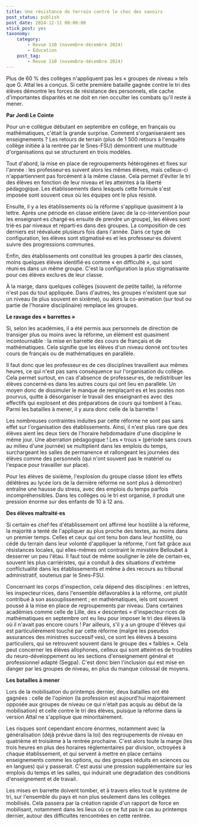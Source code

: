 ```yaml
---
title: Une résistance de terrain contre le choc des savoirs
post_status: publish
post_date: 2024-12-11 08:00:00
stick_post: yes
taxonomy:
    category:
        - Revue 110 (novembre-décembre 2024)
        - Éducation
    post_tag:
        - Revue 110 (novembre-décembre 2024)
---
```



Plus de 60 % des collèges n'appliquent pas les « groupes de niveau » tels que G. Attal les a conçus. Si cette première bataille gagnée contre le tri des élèves démontre les forces de résistance des personnels, elle cache d'importantes disparités et ne doit en rien occulter les combats qu'il reste à mener.

**Par Jordi Le Cointe**

Pour un·e collègue débutant en septembre en collège, en français ou mathématiques, c'était la grande surprise. Comment s'organiseraient ses enseignements ? Les retours de terrain (plus de 1 500 retours à l'enquête collège initiée à la rentrée par le Snes-FSU) démontrent une multitude d'organisations qui se structurent en trois modèles.

Tout d'abord, la mise en place de regroupements hétérogènes et fixes sur l'année : les professeur·es suivent alors les mêmes élèves, mais celleux-ci n'appartiennent pas forcément à la même classe. Cela permet d'éviter le tri des élèves en fonction de leur niveau et les atteintes à la liberté pédagogique. Les établissements dans lesquels cette formule s'est imposée sont souvent ceux où les équipes ont le plus résisté.

Ensuite, il y a les établissements où la réforme s'applique quasiment à la lettre. Après une période en classe entière (avec de la co-intervention pour les enseignant·es chargé·es ensuite de prendre un groupe), les élèves sont trié·es par niveaux et réparti·es dans des groupes. La composition de ces derniers est réévaluée plusieurs fois dans l'année. Dans ce type de configuration, les élèves sont stigmatisé·es et les professeur·es doivent suivre des progressions communes.

Enfin, des établissements ont constitué les groupes à partir des classes, moins quelques élèves identifié·es comme « en difficulté », qui sont réuni·es dans un même groupe. C'est la configuration la plus stigmatisante pour ces élèves exclu·es de leur classe.

À la marge, dans quelques collèges (souvent de petite taille), la réforme n'est pas du tout appliquée. Dans d'autres, les groupes n'existent que sur un niveau (le plus souvent en sixième), ou alors la co-animation (sur tout ou partie de l'horaire disciplinaire) remplace les groupes.

**Le ravage des « barrettes »**

Si, selon les académies, il a été permis aux personnels de direction de transiger plus ou moins avec la réforme, un élément est quasiment incontournable : la mise en barrette des cours de français et de mathématiques. Cela signifie que les élèves d'un niveau donné ont tou·tes cours de français ou de mathématiques en parallèle.

Il faut donc que les professeur·es de ces disciplines travaillent aux mêmes heures, ce qui n'est pas sans conséquence sur l'organisation du collège. Cela permet surtout, en cas d'absence de professeur·es, de redistribuer les élèves concerné·es dans les autres cours qui ont lieu en parallèle. Un moyen donc de dissimuler le manque de remplaçant·es et les postes non pourvus, quitte à désorganiser le travail des enseignant·es avec des effectifs qui explosent et des préparations de cours qui tombent à l'eau. Parmi les batailles à mener, il y aura donc celle de la barrette !

Les nombreuses contraintes induites par cette réforme ne sont pas sans effet sur l'organisation des établissements. Ainsi, il n'est plus rare que des élèves aient les deux tiers de l'horaire hebdomadaire d'une discipline le même jour. Une aberration pédagogique ! Les « trous » (période sans cours au milieu d'une journée) se multiplient dans les emplois du temps, surchargeant les salles de permanence et rallongeant les journées des élèves comme des personnels (qui n'ont souvent pas le matériel ou l'espace pour travailler sur place).

Pour les élèves de sixième, l'explosion du groupe classe (dont les effets délétères au lycée lors de la dernière réforme ne sont plus à démontrer) entraîne une hausse du stress, avec des emplois du temps parfois incompréhensibles. Dans les collèges où le tri est organisé, il produit une pression énorme sur des enfants de 10 à 12 ans.

**Des élèves maltraité·es**

Si certain·es chef·fes d'établissement ont affirmé leur hostilité à la réforme, la majorité a tenté de l'appliquer au plus proche des textes, au moins dans un premier temps. Celles et ceux qui ont tenu bon dans leur hostilité, ou cédé du terrain dans leur volonté d'appliquer la réforme, l'ont fait grâce aux résistances locales, qui elles-mêmes ont contraint le ministère Belloubet à desserrer un peu l'étau. Il faut tout de même souligner le zèle de certain·es, souvent les plus carriéristes, qui a conduit à des situations d'extrême conflictualité dans les établissements et même à des recours au tribunal administratif, soutenus par le Snes-FSU.

Concernant les corps d'inspection, cela dépend des disciplines : en lettres, les inspecteur·rices, dans l'ensemble défavorables à la réforme, ont plutôt contribué à son assouplissement ; en mathématiques, iels ont souvent poussé à la mise en place de regroupements par niveau. Dans certaines académies comme celle de Lille, des « descentes » d'inspecteur·rices de mathématiques en septembre ont eu lieu pour imposer le tri des élèves là où il n'avait pas encore cours ! Par ailleurs, s'il y a un groupe d'élèves qui est particulièrement touché par cette réforme (malgré les pseudos assurances des ministres successif·ves), ce sont les élèves à besoins particuliers, qui se retrouvent souvent dans le groupe des « faibles ». Cela peut concerner les élèves allophones, celleux qui sont atteint·es de troubles du neuro-développement ou les sections d'enseignement général et professionnel adapté (Segpa). C'est donc bien l'inclusion qui est mise en danger par les groupes de niveau, en plus du manque colossal de moyens.

**Les batailles à mener**

Lors de la mobilisation du printemps dernier, deux batailles ont été gagnées : celle de l'opinion (la profession est aujourd'hui majoritairement opposée aux groupes de niveau ce qui n'était pas acquis au début de la mobilisation) et celle contre le tri des élèves, puisque la réforme dans la version Attal ne s'applique que minoritairement.

Les risques sont cependant encore énormes, notamment avec la généralisation (déjà prévue dans la loi) des regroupements de niveau en quatrième et troisième à la rentrée prochaine. C'est alors toute la marge (les trois heures en plus des horaires réglementaires par division, octroyées à chaque établissement, et qui servent à mettre en place certains enseignements comme les options, ou des groupes réduits en sciences ou en langues) qui y passerait. C'est aussi une pression supplémentaire sur les emplois du temps et les salles, qui induirait une dégradation des conditions d'enseignement et de travail.

Les mises en barrette doivent tomber, et à travers elles tout le système de tri, sur l'ensemble du pays et non plus seulement dans les collèges mobilisés. Cela passera par la création rapide d'un rapport de force en mobilisant, notamment dans les lieux où ce ne fut pas le cas au printemps dernier, autour des difficultés rencontrées en cette rentrée.
